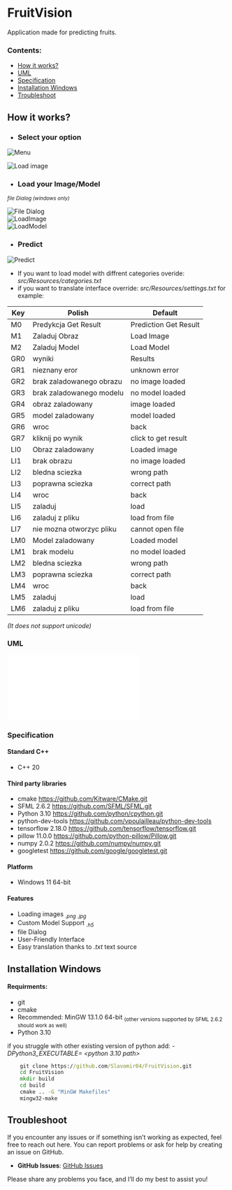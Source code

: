 
# FruitVision


Application made for predicting fruits.

### Contents:
- [How it works?](#How-it-works?)
- [UML](#UML)
- [Specification](#Specification)
- [Installation Windows](#Installation-Windows)
- [Troubleshoot](#Troubleshoot)


## How it works?

- ### Select your option

![Menu]( src/Resources/images_readme/1.png)<br>

![Load image](src/Resources/images_readme/2.png)<br>

- ### Load your Image/Model
 <sub>*file Dialog (windows only)*<sub/>

![File Dialog](src/Resources/images_readme/3.png)<br>
![LoadImage](src/Resources/images_readme/4.png)<br>
![LoadModel](src/Resources/images_readme/5.png)<br>
- ### Predict
![Predict](src/Resources/images_readme/6.png)<br>

- If you want to load model with diffrent categories overide: *src/Resources/categories.txt*
- if you want to translate interface override: *src/Resources/settings.txt*
for example:

| Key  | Polish                | Default                |
| ---- | ----------------------| ------------------------|
| M0   | Predykcja Get Result  | Prediction Get Result   |
| M1   | Zaladuj Obraz          | Load Image              |
| M2   | Zaladuj Model          | Load Model              |
| GR0  | wyniki                 | Results                 |
| GR1  | nieznany eror           | unknown error            |
| GR2  | brak zaladowanego obrazu| no image loaded         |
| GR3  | brak zaladowanego modelu| no model loaded         |
| GR4  | obraz zaladowany        | image loaded            |
| GR5  | model zaladowany        | model loaded            |
| GR6  | wroc                   | back                    |
| GR7  | kliknij po wynik       | click to get result     |
| LI0  | Obraz zaladowany        | Loaded image            |
| LI1  | brak obrazu            | no image loaded         |
| LI2  | bledna sciezka         | wrong path              |
| LI3  | poprawna sciezka        | correct path            |
| LI4  | wroc                   | back                    |
| LI5  | zaladuj                 | load                    |
| LI6  | zaladuj z pliku         | load from file          |
| LI7  | nie mozna otworzyc pliku| cannot open file        |
| LM0  | Model zaladowany        | Loaded model            |
| LM1  | brak modelu            | no model loaded         |
| LM2  | bledna sciezka         | wrong path              |
| LM3  | poprawna sciezka        | correct path            |
| LM4  | wroc                   | back                    |
| LM5  | zaladuj                 | load                    |
| LM6  | zaladuj z pliku         | load from file          |




_*(It does not support unicode)*_

### UML

![UML](documentation/Application%20blueprint.pdf)

### Specification

#### Standard C++
 - C++ 20
#### Third party libraries
- cmake https://github.com/Kitware/CMake.git
- SFML 2.6.2 https://github.com/SFML/SFML.git
- Python 3.10  https://github.com/python/cpython.git
- python-dev-tools https://github.com/vpoulailleau/python-dev-tools
- tensorflow 2.18.0 https://github.com/tensorflow/tensorflow.git
- pillow 11.0.0 https://github.com/python-pillow/Pillow.git
- numpy 2.0.2 https://github.com/numpy/numpy.git
- googletest https://github.com/google/googletest.git
#### Platform
- Windows 11 64-bit

#### Features
- Loading images <sub>*.png .jpg*</sub>
- Custom Model Support <sub>*.h5*</sub>
- file Dialog
- User-Friendly Interface
- Easy translation thanks to *.txt* text source

## Installation Windows

#### Requirments:
- git
- cmake
- Recommended: MinGW 13.1.0 64-bit <sub>(other versions supported by SFML 2.6.2 should work as well)</sub>
- Python 3.10


if you struggle with other existing version of python add: _-DPython3_EXECUTABLE= <python 3.10 path>_
```cmd
    git clone https://github.com/Slavomir04/FruitVision.git
    cd FruitVision
    mkdir build
    cd build
    cmake .. -G "MinGW Makefiles"
    mingw32-make
```
## Troubleshoot

If you encounter any issues or if something isn’t working as expected, feel free to reach out here. You can report problems or ask for help by creating an issue on GitHub.

- **GitHub Issues**: [GitHub Issues](https://github.com/Slavomir04/FruitVision/issues)

Please share any problems you face, and I’ll do my best to assist you!


